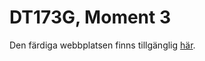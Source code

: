 # DT173G, Moment 3
Den färdiga webbplatsen finns tillgänglig [här](https://studenter.miun.se/~joni1307/DT173G/Moment3/).